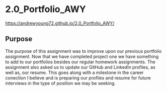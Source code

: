 # 2.0_Portfolio_AWY
 https://andrewyoung72.github.io/2.0_Portfolio_AWY/

## Purpose

The purpose of this assignment was to improve upon our previous portfolio assignment. Now that we have completed project one we have something to add to our portfolios besides our regular homework assignments. The assignment also asked us to update our GitHub and LinkedIn profiles, as well as, our resume. This goes along with a milestone in the career conection I believe and is preparing our profiles and resume for future interviews in the type of position we may be seeking. 

